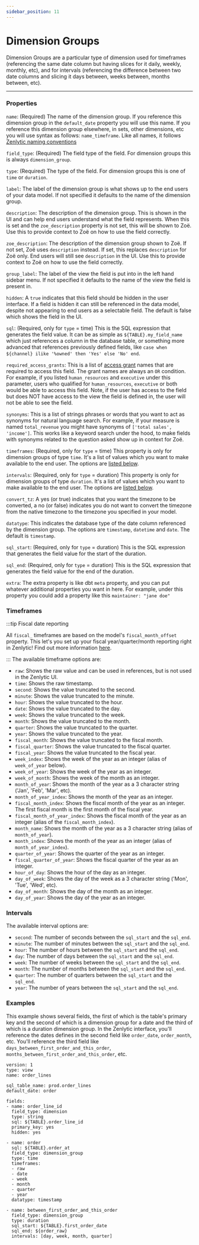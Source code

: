 ```yaml
---
sidebar_position: 11
---
```


# Dimension Groups

Dimension Groups are a particular type of dimension used for timeframes (referencing the same date column but having slices for it daily, weekly, monthly, etc), and for intervals (referencing the difference between two date columns and slicing it days between, weeks between, months between, etc).

---

### Properties

`name`: (Required) The name of the dimension group. If you reference this dimension group in the `default_date` property you will use this name. If you reference this dimension group elsewhere, in sets, other dimensions, etc you will use syntax as follows: `name_timeframe`. Like all names, it follows [Zenlytic naming conventions](1_data_modeling.md#naming-conventions)

`field_type`: (Required) The field type of the field. For dimension groups this is always `dimension_group`.

`type`: (Required) The type of the field. For dimension groups this is one of `time` or `duration`.

`label`: The label of the dimension group is what shows up to the end users of your data model. If not specified it defaults to the name of the dimension group.

`description`: The description of the dimension group. This is shown in the UI and can help end users understand what the field represents. When this is set and the `zoe_description` property is not set, this will be shown to Zoë. Use this to provide context to Zoë on how to use the field correctly.

`zoe_description`: The description of the dimension group shown to Zoë. If not set, Zoë uses `description` instead. If set, this replaces `description` for Zoë only. End users will still see `description` in the UI. Use this to provide context to Zoë on how to use the field correctly.

`group_label`: The label of the view the field is put into in the left hand sidebar menu. If not specified it defaults to the name of the view the field is present in.

`hidden`: A `true` indicates that this field should be hidden in the user interface. If a field is hidden it can still be referenced in the data model, despite not appearing to end users as a selectable field. The default is false which shows the field in the UI.

`sql`: (Required, only for `type` = time) This is the SQL expression that generates the field value. It can be as simple as `${TABLE}.my_field_name` which just references a column in the database table, or something more advanced that references previously defined fields, like `case when ${channel} ilike '%owned' then 'Yes' else 'No' end`.

`required_access_grants`: This is a list of [access grant](8_access_grants.md) names that are required to access this field. The grant names are always an `OR` condition. For example, if you listed `human_resources` and `executive` under this parameter, users who qualified for `human_resources`, `executive` or both would be able to access this field. Note, if the user has access to the field but does NOT have access to the view the field is defined in, the user will not be able to see the field.

`synonyms`: This is a list of strings phrases or words that you want to act as synonyms for natural language search. For example, if your measure is named `total_revenue` you might have synonyms of `['total sales', 'income']`. This works like a keyword search under the hood, to make fields with synonyms related to the question asked show up in context for Zoë.

`timeframes`: (Required, only for `type` = time) This property is only for dimension groups of type `time`. It's a list of values which you want to make available to the end user. The options are [listed below](92_dimension_group.md#timeframes).

`intervals`: (Required, only for `type` = duration) This property is only for dimension groups of type `duration`. It's a list of values which you want to make available to the end user. The options are [listed below](92_dimension_group.md#intervals).

`convert_tz`: A yes (or true) indicates that you want the timezone to be converted, a no (or false) indicates you do not want to convert the timezone from the native timezone to the timezone you specified in your model.

`datatype`: This indicates the database type of the date column referenced by the dimension group. The options are `timestamp`, `datetime` and `date`. The default is `timestamp`.

`sql_start`: (Required, only for `type` = duration) This is the SQL expression that generates the field value for the start of the duration.

`sql_end`: (Required, only for `type` = duration) This is the SQL expression that generates the field value for the end of the duration.

`extra`: The extra property is like dbt `meta` property, and you can put whatever additional properties you want in here. For example, under this property you could add a property like this `maintainer: "jane doe"`

### Timeframes

:::tip Fiscal date reporting

All `fiscal_` timeframes are based on the model's `fiscal_month_offset` property. This let's you set up your fiscal year/quarter/month reporting right in Zenlytic! Find out more information [here](./2_model.md).

:::
The available timeframe options are:

* `raw`: Shows the raw value and can be used in references, but is not used in the Zenlytic UI.
* `time`: Shows the raw timestamp.
* `second`: Shows the value truncated to the second.
* `minute`: Shows the value truncated to the minute.
* `hour`: Shows the value truncated to the hour.
* `date`: Shows the value truncated to the day.
* `week`: Shows the value truncated to the week.
* `month`: Shows the value truncated to the month.
* `quarter`: Shows the value truncated to the quarter.
* `year`: Shows the value truncated to the year.
* `fiscal_month`: Shows the value truncated to the fiscal month.
* `fiscal_quarter`: Shows the value truncated to the fiscal quarter.
* `fiscal_year`: Shows the value truncated to the fiscal year.
* `week_index`: Shows the week of the year as an integer (alias of `week_of_year` below).
* `week_of_year`: Shows the week of the year as an integer.
* `week_of_month`: Shows the week of the month as an integer.
* `month_of_year`: Shows the month of the year as a 3 character string ('Jan', 'Feb', 'Mar', etc).
* `month_of_year_index`: Shows the month of the year as an integer.
* `fiscal_month_index`: Shows the fiscal month of the year as an integer. The first fiscal month is the first month of the fiscal year.
* `fiscal_month_of_year_index`: Shows the fiscal month of the year as an integer (alias of the `fiscal_month_index`).
* `month_name`: Shows the month of the year as a 3 character string (alias of `month_of_year`).
* `month_index`: Shows the month of the year as an integer (alias of `month_of_year_index`).
* `quarter_of_year`: Shows the quarter of the year as an integer.
* `fiscal_quarter_of_year`: Shows the fiscal quarter of the year as an integer.
* `hour_of_day`: Shows the hour of the day as an integer.
* `day_of_week`: Shows the day of the week as a 3 character string ('Mon', 'Tue', 'Wed', etc).
* `day_of_month`: Shows the day of the month as an integer.
* `day_of_year`: Shows the day of the year as an integer.

### Intervals 

The available interval options are:

* `second`: The number of seconds between the `sql_start` and the `sql_end`.
* `minute`: The number of minutes between the `sql_start` and the `sql_end`.
* `hour`: The number of hours between the `sql_start` and the `sql_end`.
* `day`: The number of days between the `sql_start` and the `sql_end`.
* `week`: The number of weeks between the `sql_start` and the `sql_end`.
* `month`: The number of months between the `sql_start` and the `sql_end`.
* `quarter`: The number of quarters between the `sql_start` and the `sql_end`.
* `year`: The number of years between the `sql_start` and the `sql_end`.


### Examples

This example shows several fields, the first of which is the table's primary key and the second of which is a dimension group for a date and the third of which is a duration dimension group. In the Zenlytic interface, you'll reference the dates defines in the second field like `order_date`, `order_month`, etc. You'll reference the third field like `days_between_first_order_and_this_order`, `months_between_first_order_and_this_order`, etc.

```
version: 1
type: view
name: order_lines

sql_table_name: prod.order_lines
default_date: order

fields:
- name: order_line_id
  field_type: dimension
  type: string
  sql: ${TABLE}.order_line_id
  primary_key: yes
  hidden: yes

- name: order
  sql: ${TABLE}.order_at
  field_type: dimension_group
  type: time
  timeframes:
  - raw
  - date
  - week
  - month
  - quarter
  - year
  datatype: timestamp

- name: between_first_order_and_this_order
  field_type: dimension_group
  type: duration
  sql_start: ${TABLE}.first_order_date
  sql_end: ${order_raw}
  intervals: [day, week, month, quarter]
```

